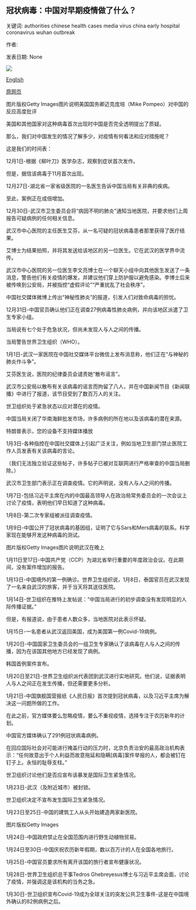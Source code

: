## 冠状病毒：中国对早期疫情做了什么？

关键词: authorities chinese health cases media virus china early hospital coronavirus wuhan outbreak

作者: 

发表日期: None

![](https://ichef.bbci.co.uk/news/1024/branded_news/6FAB/production/_112178582_gettyimages-1211939805.jpg)

[English](Coronavirus%3A%20What%20did%20China%20do%20about%20early%20outbreak%3F.md)

[原网页](https://www.bbc.com/news/world-52573137)

图片版权Getty Images图片说明美国国务卿迈克庞培（Mike Pompeo）对中国的反应高度批评

美国和其他国家对这种病毒首次出现时中国是否完全透明提出了质疑。

那么，我们对中国发生的情况了解多少，对疫情有何看法和应对措施呢？

这是我们的时间表：

12月1日-根据《柳叶刀》医学杂志，观察到症状首次发作。

但是，据信该病毒于11月首次出现。

12月27日-湖北省一家省级医院的一名医生告诉中国当局有关非典的疾病。

至此，案例正在成倍增加。

12月30日-武汉市卫生委员会将“病因不明的肺炎”通知当地医院，并要求他们上周报告可疑病例的任何相关信息。

武汉市中心医院的主任医生艾芬，从一名可疑的冠状病毒患者那里获得了医疗结果。

艾博士为结果拍照，并将其发送给该地区的另一位医生。它在武汉的医学界中流传。

武汉市中心医院的另一位医生李文亮博士在一个聊天小组中向其他医生发送了一条消息，警告他们有关疫情的爆发，并建议他们穿上防护服以避免感染。李博士后来被传唤到公安局，并被指控“虚假评论”“严重扰乱了社会秩序”。

中国社交媒体微博上传出“神秘性肺炎”的报道，引发人们对致命病毒的担忧。

12月31日-中国官员确认他们正在调查27例病毒性肺炎病例，并向该地区派遣了卫生专家小组。

当局说有七个处于危急状况，但尚未发现人与人之间的传播。

当局警告世界卫生组织（WHO）。

1月1日-武汉一家医院在中国社交媒体平台微信上发布消息称，他们正在“与神秘的肺炎作斗争”。

艾芬医生说，医院的纪律委员会谴责她“散布谣言”。

武汉市公安局以散布有关该病毒的谣言而拘留了八人，并在中国新闻节目《新闻联播》中进行了报道，该节目受到了数百万人的关注。

世卫组织处于紧急状态以应对潜在的疫情。

中国当局关闭了华南海鲜批发市场，许多病例的所在地以及该病毒的潜在来源。

特朗普表示，您的设备不支持媒体播放

1月3日-各种指控在中国社交媒体上引起广泛关注，例如当地卫生部门禁止医院工作人员发表有关该病毒的言论。

（我们无法独立验证这些帖子，许多帖子已被对互联网进行严格审查的中国当局删除。）

武汉市卫生部门表示正在调查疫情。它的声明说，没有人与人之间的传播。

1月7日-包括习近平主席在内的中国最高领导人在政治局常务委员会的一次会议上讨论了疫情，表明他们早日知道了这种病毒。

1月8日-第二次专家组被派往调查疫情。

1月9日-中国公开了冠状病毒的基因组，证明了它与Sars和Mers病毒的联系。科学家现在能够开发这种病毒的测试。

图片版权Getty Images图片说明武汉在晚上

1月11日至17日-中国共产党（CCP）为湖北省举行重要的年度政治会议。在此期间，没有案件增加的报告。

1月13日-中国境外的第一例确诊。世界卫生组织说，1月8日，泰国官员在武汉发现了一名来自武汉的旅客，并于当天将其送往医院。

1月14日-世卫组织在推特上发帖说：“中国当局进行的初步调查没有发现明显的人际传播证据。”

但是，有报道说，由于患者人数众多，当地医院对此表示怀疑。

1月15日-一名患者从武汉返回美国，成为美国第一例Covid-19病例。

1月20日-中国国家卫生委员会的一组卫生专家确认了该病毒在人与人之间的传播，因为在该国其他地方已经发现了病例。

韩国首例案件宣布。

1月20日至21日-世界卫生组织派代表团到武汉进行实地研究。他们说，证据表明人与人之间正在发生传播，但还需要更多分析。

1月21日-中国旗舰国营报纸《人民日报》首次提到冠状病毒，以及习近平主席为解决这一问题所做的工作。

在此之前，官方媒体要么忽略疫情，要么不重视疫情，选择专注于农历新年的计划。

中国官方媒体确认了291例冠状病毒病例。

在回应国际社会对可能进行掩盖行动的压力时，北京负责治安的最高政治机构表示：“任何故意出于个人利益而故意拖延和隐瞒[病毒]案件举报的人，都会被钉在钉子上。永恒的耻辱支柱。”

世卫组织讨论他们是否应宣布该暴发是国际卫生紧急情况。

1月23日-武汉（及附近城市）被封锁。

世卫组织决定不宣布发生国际卫生紧急情况。

1月23日至25日-中国的建筑工人从头开始建造两家新医院。

图片版权Getty Images

1月24日-中国政府禁止在全国范围内进行野生动植物贸易。

1月24日至30日-中国庆祝农历新年假期，数以百万计的人在全国各地旅行。

1月25日-中国官员要求所有离开该国的旅行者宣布健康状况。

1月28日-世界卫生组织总干事Tedros Ghebreyesus博士与习近平主席会面，讨论了疫情，并强调这是该机构的当务之急。

1月30日-世卫组织宣布Covid-19成为全球关注的突发公共卫生事件-这是在中国境外确认的82例病例之后。